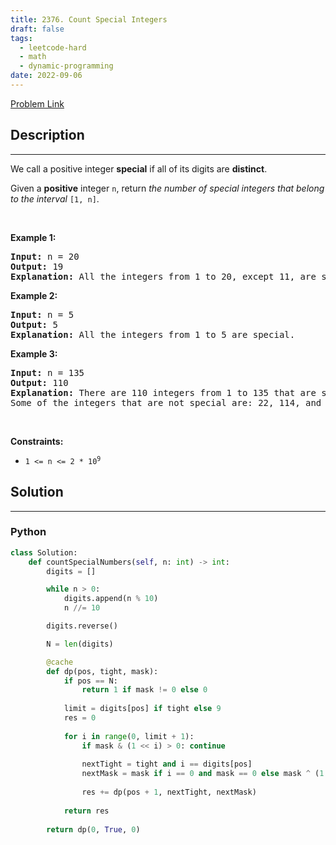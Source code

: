 ```yaml
---
title: 2376. Count Special Integers
draft: false
tags: 
  - leetcode-hard
  - math
  - dynamic-programming
date: 2022-09-06
---
```


[Problem Link](https://leetcode.com/problems/count-special-integers/)

## Description

---
<p>We call a positive integer <strong>special</strong> if all of its digits are <strong>distinct</strong>.</p>

<p>Given a <strong>positive</strong> integer <code>n</code>, return <em>the number of special integers that belong to the interval </em><code>[1, n]</code>.</p>

<p>&nbsp;</p>
<p><strong class="example">Example 1:</strong></p>

<pre>
<strong>Input:</strong> n = 20
<strong>Output:</strong> 19
<strong>Explanation:</strong> All the integers from 1 to 20, except 11, are special. Thus, there are 19 special integers.
</pre>

<p><strong class="example">Example 2:</strong></p>

<pre>
<strong>Input:</strong> n = 5
<strong>Output:</strong> 5
<strong>Explanation:</strong> All the integers from 1 to 5 are special.
</pre>

<p><strong class="example">Example 3:</strong></p>

<pre>
<strong>Input:</strong> n = 135
<strong>Output:</strong> 110
<strong>Explanation:</strong> There are 110 integers from 1 to 135 that are special.
Some of the integers that are not special are: 22, 114, and 131.</pre>

<p>&nbsp;</p>
<p><strong>Constraints:</strong></p>

<ul>
	<li><code>1 &lt;= n &lt;= 2 * 10<sup>9</sup></code></li>
</ul>


## Solution

---
### Python
``` py title='count-special-integers'
class Solution:
    def countSpecialNumbers(self, n: int) -> int:
        digits = []

        while n > 0:
            digits.append(n % 10)
            n //= 10

        digits.reverse()

        N = len(digits)

        @cache
        def dp(pos, tight, mask):
            if pos == N:
                return 1 if mask != 0 else 0
            
            limit = digits[pos] if tight else 9
            res = 0
            
            for i in range(0, limit + 1):
                if mask & (1 << i) > 0: continue
            
                nextTight = tight and i == digits[pos]
                nextMask = mask if i == 0 and mask == 0 else mask ^ (1 << i)
                
                res += dp(pos + 1, nextTight, nextMask)
                
            return res
    
        return dp(0, True, 0)
                
                
```

